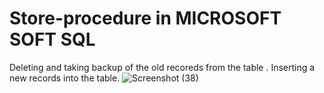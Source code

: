 # Store-procedure in MICROSOFT SOFT SQL
Deleting and taking backup of the old recoreds from the table .
Inserting a new records into the table.
![Screenshot (38)](https://github.com/abinanthan1/Store-procedure/assets/139579590/e531157b-f9fc-4b95-9c7c-15f3dc09aae9)
